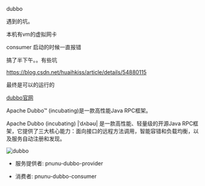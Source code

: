 
dubbo 

遇到的坑。

本机有vm的虚拟网卡

consumer 启动的时候一直报错

搞了半下午。。有些坑

https://blog.csdn.net/huaihkiss/article/details/54880115

最终是可以的运行的


[dubbo官网 ](http://dubbo.apache.org)

Apache Dubbo™ (incubating)是一款高性能Java RPC框架。

Apache Dubbo (incubating) |ˈdʌbəʊ| 是一款高性能、轻量级的开源Java RPC框架，它提供了三大核心能力：面向接口的远程方法调用，智能容错和负载均衡，以及服务自动注册和发现。


![dubbo](http://dubbo.apache.org/img/architecture.png)



- 服务提供者: pnunu-dubbo-provider

- 消费者: pnunu-dubbo-consumer
